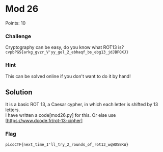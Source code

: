# Mod 26

Points: 10

### Challenge

Cryptography can be easy, do you know what ROT13 is?  
`cvpbPGS{arkg_gvzr_V'yy_gel_2_ebhaqf_bs_ebg13_jdJBFOXJ}`

### Hint
This can be solved online if you don't want to do it by hand!

## Solution
It is a basic ROT 13, a Caesar cypher, in which each letter is shifted by 13 letters.  
I have written a code[mod26.py] for this.
Or else use [https://www.dcode.fr/rot-13-cipher]

### Flag
`picoCTF{next_time_I'll_try_2_rounds_of_rot13_wqWOSBKW}`

